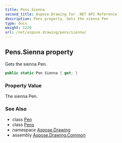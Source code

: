 ```yaml
---
title: Pens.Sienna
second_title: Aspose.Drawing for .NET API Reference
description: Pens property. Gets the sienna Pen
type: docs
weight: 1220
url: /net/aspose.drawing/pens/sienna/
---
```

## Pens.Sienna property

Gets the sienna Pen.

```csharp
public static Pen Sienna { get; }
```

### Property Value

The sienna Pen.

### See Also

* class [Pen](../../pen/)
* class [Pens](../)
* namespace [Aspose.Drawing](../../pens/)
* assembly [Aspose.Drawing.Common](../../../)



